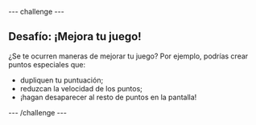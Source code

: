 --- challenge ---
## Desafío: ¡Mejora tu juego! 
¿Se te ocurren maneras de mejorar tu juego? Por ejemplo, podrías crear puntos especiales que:

+ dupliquen tu puntuación;
+ reduzcan la velocidad de los puntos;
+ ¡hagan desaparecer al resto de puntos en la pantalla!




--- /challenge ---